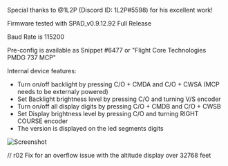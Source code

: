 
Special thanks to @1L2P (Discord ID: 1L2P#5598) for his excellent work!

Firmware tested with SPAD_v0.9.12.92 Full Release

Baud Rate is 115200

Pre-config is available as Snippet #6477 or "Flight Core Technologies PMDG 737 MCP"

Internal device features:
- Turn on/off backlight by pressing C/O + CMDA and C/O + CWSA (MCP needs to be externaly powered)
- Set Backlight brightness level by pressing C/O and turning V/S encoder
- Turn on/off all display digits by pressing C/O + CMDB and C/O + CWSB
- Set Display brightness level by pressing C/O and turning RIGHT COURSE encoder
- The version is displayed on the led segments digits


![Screenshot](https://user-images.githubusercontent.com/53659578/193845938-f0ef2aed-1326-4257-a87d-9a4b7bee52e3.png)


// r02 Fix for an overflow issue with the altitude display over 32768 feet
